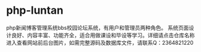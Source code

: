 # php-luntan
php新闻博客管理系统bbs校园论坛系统，有用户和管理员两种角色。 系统页面设计良好、内容丰富、功能齐全，适合用做课设和毕设等学习。详细请点击仓库名称进入查看网站前后台图片，如需完整源码及数据库文件，请联系Q：2364821220

